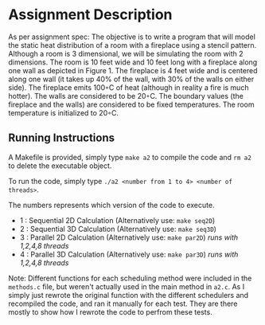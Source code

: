 # Assignment Description
As per assignment spec: 
The objective is to write a program that will model the static heat distribution of a room with a
fireplace using a stencil pattern. Although a room is 3 dimensional, we will be simulating the room
with 2 dimensions. The room is 10 feet wide and 10 feet long with a fireplace along one wall as
depicted in Figure 1. The fireplace is 4 feet wide and is centered along one wall (it takes up 40% of
the wall, with 30% of the walls on either side). The fireplace emits 100◦C of heat (although in reality
a fire is much hotter). The walls are considered to be 20◦C. The boundary values (the fireplace and
the walls) are considered to be fixed temperatures. The room temperature is initialized to 20◦C.

## Running Instructions 
A Makefile is provided, simply type `make a2` to compile the code and `rm a2` to delete the executable object.

To run the code, simply type `./a2 <number from 1 to 4> <number of threads>`.

The numbers represents which version of the code to execute. 
 * 1 : Sequential 2D Calculation (Alternatively use: `make seq2D`)
 * 2 : Sequential 3D Calculation (Alternatively use: `make seq3D`)
 * 3 : Parallel 2D Calculation (Alternatively use: `make par2D`) *runs with 1,2,4,8 threads*
 * 4 : Parallel 3D Calculation (Alternatively use: `make par3D`) *runs with 1,2,4,8 threads*

Note: Different functions for each scheduling method were included in the `methods.c` file, but weren't actually used in the main method in `a2.c`. As I simply just rewrote the original function with the different schedulers and recompiled the code, and ran it manually for each test. They are there mostly to show how I rewrote the code to perfrom these tests. 

